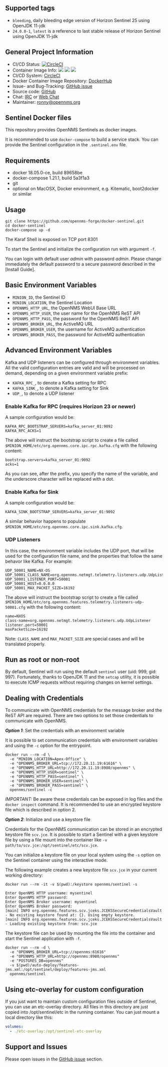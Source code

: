 ## Supported tags

* `bleeding`, daily bleeding edge version of Horizon Sentinel 25 using OpenJDK 11-jdk
* `24.0.0-1`, `latest` is a reference to last stable release of Horizon Sentinel using OpenJDK 11-jdk

## General Project Information

* CI/CD Status: [![CircleCI](https://circleci.com/gh/opennms-forge/docker-sentinel.svg?style=svg)](https://circleci.com/gh/opennms-forge/docker-sentinel)
* Container Image Info: [![](https://images.microbadger.com/badges/version/opennms/sentinel.svg)](https://microbadger.com/images/opennms/sentinel "Get your own version badge on microbadger.com") [![](https://images.microbadger.com/badges/image/opennms/sentinel.svg)](https://microbadger.com/images/opennms/sentinel "Get your own image badge on microbadger.com") [![](https://images.microbadger.com/badges/license/opennms/sentinel.svg)](https://microbadger.com/images/opennms/sentinel "Get your own license badge on microbadger.com")
* CI/CD System: [CircleCI]
* Docker Container Image Repository: [DockerHub]
* Issue- and Bug-Tracking: [GitHub issue]
* Source code: [GitHub]
* Chat: [IRC] or [Web Chat]
* Maintainer: ronny@opennms.org

## Sentinel Docker files

This repository provides OpenNMS Sentinels as docker images.

It is recommended to use `docker-compose` to build a service stack.
You can provide the Sentinel configuration in the `.sentinel.env` file.

## Requirements

* docker 18.05.0-ce, build 89658be
* docker-compose 1.21.1, build 5a3f1a3
* git
* optional on MacOSX, Docker environment, e.g. Kitematic, boot2docker or similar

## Usage

```
git clone https://github.com/opennms-forge/docker-sentinel.git
cd docker-sentinel
docker-compose up -d
```

The Karaf Shell is exposed on TCP port 8301

To start the Sentinel and initialize the configuration run with argument `-f`.

You can login with default user *admin* with password *admin*.
Please change immediately the default password to a secure password described in the [Install Guide].

## Basic Environment Variables

* `MINION_ID`, the Sentinel ID
* `MINION_LOCATION`, the Sentinel Location
* `OPENNMS_HTTP_URL`, the OpenNMS WebUI Base URL
* `OPENNMS_HTTP_USER`, the user name for the OpenNMS ReST API
* `OPENNMS_HTTP_PASS`, the password for the OpenNMS ReST API
* `OPENNMS_BROKER_URL`, the ActiveMQ URL
* `OPENNMS_BROKER_USER`, the username for ActiveMQ authentication
* `OPENNMS_BROKER_PASS`, the password for ActiveMQ authentication

## Advanced Environment Variables

Kafka and UDP listeners can be configured through environment variables.
All the valid configuration entries are valid and will be processed on demand, depending on a given environment variable prefix:

* `KAFKA_RPC_`, to denote a Kafka setting for RPC
* `KAFKA_SINK_`, to denote a Kafka setting for Sink
* `UDP_`, to denote a UDP listener

### Enable Kafka for RPC (requires Horizon 23 or newer)

A sample configuration would be:

```
KAFKA_RPC_BOOTSTRAP_SERVERS=kafka_server_01:9092
KAFKA_RPC_ACKS=1
```

The above will instruct the bootstrap script to create a file called `$MINION_HOME/etc/org.opennms.core.ipc.rpc.kafka.cfg` with the following content:

```
bootstrap.servers=kafka_server_01:9092
acks=1
```

As you can see, after the prefix, you specify the name of the variable, and the underscore character will be replaced with a dot.

### Enable Kafka for Sink

A sample configuration would be:

```
KAFKA_SINK_BOOTSTRAP_SERVERS=kafka_server_01:9092
```

A similar behavior happens to populate `$MINION_HOME/etc/org.opennms.core.ipc.sink.kafka.cfg`.

### UDP Listeners

In this case, the environment variable includes the UDP port, that will be used for the configuration file name, and the properties that follow the same behavor like Kafka.
For example:

```
UDP_50001_NAME=NX-OS
UDP_50001_CLASS_NAME=org.opennms.netmgt.telemetry.listeners.udp.UdpListener
UDP_50001_LISTENER_PORT=50001
UDP_50001_HOST=0.0.0.0
UDP_50001_MAX_PACKET_SIZE=16192
```

The above will instruct the bootstrap script to create a file called `$MINION_HOME/etc/org.opennms.features.telemetry.listeners-udp-50001.cfg` with the following content:

```
name=NXOS
class-name=org.opennms.netmgt.telemetry.listeners.udp.UdpListener
listener.port=50001
maxPacketSize=16192
```

Note: `CLASS_NAME` and `MAX_PACKET_SIZE` are special cases and will be translated properly.

## Run as root or non-root

By default, Sentinel will run using the default `sentinel` user (uid: 999, gid: 997). Fortunately, thanks to OpenJDK 11 and the `setcap` utility, it is possible to execute ICMP requests without requiring changes on kernel settings.

## Dealing with Credentials

To communicate with OpenNMS credentials for the message broker and the ReST API are required.
There are two options to set those credentials to communicate with OpenNMS.

***Option 1***: Set the credentials with an environment variable

It is possible to set communication credentials with environment variables and using the `-c` option for the entrypoint.

```
docker run --rm -d \
  -e "MINION_LOCATION=Apex-Office" \
  -e "OPENNMS_BROKER_URL=tcp://172.20.11.19:61616" \
  -e "OPENNMS_HTTP_URL=http://172.20.11.19:8980/opennms" \
  -e "OPENNMS_HTTP_USER=sentinel" \
  -e "OPENNMS_HTTP_PASS=sentinel" \
  -e "OPENNMS_BROKER_USER=sentinel" \
  -e "OPENNMS_BROKER_PASS=sentinel" \
  opennms/sentinel -c
```

*IMPORTANT:* Be aware these credentials can be exposed in log files and the `docker inspect` command.
               It is recommended to use an encrypted keystore file which is described in option 2.

***Option 2***: Initialize and use a keystore file

Credentials for the OpenNMS communication can be stored in an encrypted keystore file `scv.jce`.
It is possible to start a Sentinel with a given keystore file by using a file mount into the container like `-v path/to/scv.jce:/opt/sentinel/etc/scv.jce`.

You can initialize a keystore file on your local system using the `-s` option on the Sentinel container using the interactive mode.

The following example creates a new keystore file `scv.jce` in your current working directory:

```
docker run --rm -it -v $(pwd):/keystore opennms/sentinel -s

Enter OpenNMS HTTP username: mysentinel
Enter OpenNMS HTTP password:
Enter OpenNMS Broker username: mysentinel
Enter OpenNMS Broker password:
[main] INFO org.opennms.features.scv.jceks.JCEKSSecureCredentialsVault - No existing keystore found at: {}. Using empty keystore.
[main] INFO org.opennms.features.scv.jceks.JCEKSSecureCredentialsVault - Loading existing keystore from: scv.jce
```

The keystore file can be used by mounting the file into the container and start the Sentinel application with `-f`.

```
docker run --rm -d \
  -e "OPENNMS_BROKER_URL=tcp://opennms:61616"
  -e "OPENNMS_HTTP_URL=http://opennms:8980/opennms"
  -e "POSTGRES_DB=opennms"
  -v $(pwd)/auto-deploy/features-jms.xml:/opt/sentinel/deploy/features-jms.xml
  opennms/sentinel
```

## Using etc-overlay for custom configuration

If you just want to maintain custom configuration files outside of Sentinel, you can use an etc-overlay directory.
All files in this directory are just copied into /opt/sentinel/etc in the running container.
You can just mount a local directory like this:

```yml
volumes:
  - ./etc-overlay:/opt/sentinel-etc-overlay
```

## Support and Issues

Please open issues in the [GitHub issue](https://github.com/opennms-forge/docker-sentinel) section.

[GitHub]: https://github.com/opennms-forge/docker-sentinel.git
[DockerHub]: https://hub.docker.com/r/opennms/sentinel
[GitHub issue]: https://github.com/opennms-forge/docker-sentinel
[CircleCI]: https://circleci.com/gh/opennms-forge/docker-sentinel
[Web Chat]: https://chats.opennms.org/opennms-discuss
[IRC]: irc://freenode.org/#opennms
